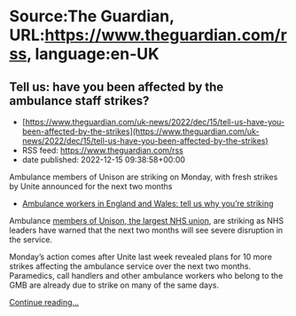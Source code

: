# Source:The Guardian, URL:https://www.theguardian.com/rss, language:en-UK

## Tell us: have you been affected by the ambulance staff strikes?
 - [https://www.theguardian.com/uk-news/2022/dec/15/tell-us-have-you-been-affected-by-the-strikes](https://www.theguardian.com/uk-news/2022/dec/15/tell-us-have-you-been-affected-by-the-strikes)
 - RSS feed: https://www.theguardian.com/rss
 - date published: 2022-12-15 09:38:58+00:00

<p>Ambulance members of Unison are striking on Monday, with fresh strikes by Unite announced for the next two months  </p><ul><li><a href="https://www.theguardian.com/society/2022/nov/30/ambulance-workers-in-england-tell-us-why-youre-striking">Ambulance workers in England and Wales: tell us why you’re striking</a></li></ul><p>Ambulance <a href="https://www.theguardian.com/society/2023/jan/20/nhs-leaders-unite-union-ambulance-strikes-planned">members of Unison, the largest NHS union</a>, are striking as NHS leaders have warned that the next two months will see severe disruption in the service.</p><p>Monday’s action comes after Unite last week revealed plans for 10 more strikes affecting the ambulance service over the next two months. Paramedics, call handlers and other ambulance workers who belong to the GMB are already due to strike on many of the same days.</p> <a href="https://www.theguardian.com/uk-news/2022/dec/15/tell-us-have-you-been-affected-by-the-strikes">Continue reading...</a>

